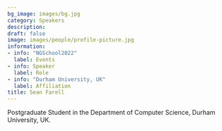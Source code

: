 ```yaml
---
bg_image: images/bg.jpg
category: Speakers
description: 
draft: false
image: images/people/profile-picture.jpg
information:
- info: "NGSchool2022"
  label: Events
- info: Speaker
  label: Role
- info: "Durham University, UK"
  label: Affiliation
title: Sean Farell
---
```


Postgraduate Student in the Department of Computer Science, Durham University, UK.